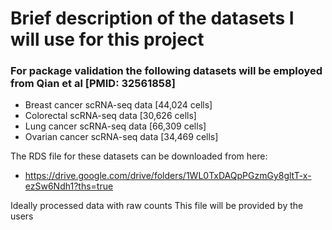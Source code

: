 # Brief description of the datasets I will use for this project

### For package validation the following datasets will be employed from Qian et al [PMID: 32561858]

- Breast cancer scRNA-seq data [44,024 cells]
- Colorectal scRNA-seq data [30,626 cells]
- Lung cancer scRNA-seq data [66,309 cells]
- Ovarian cancer scRNA-seq data [34,469 cells]

The RDS file for these datasets can be downloaded from here: 
- https://drive.google.com/drive/folders/1WL0TxDAQpPGzmGy8gltT-x-ezSw6Ndh1?ths=true

Ideally processed data with raw counts
This file will be provided by the users
